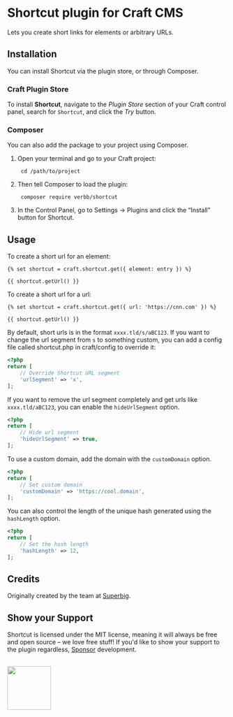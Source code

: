 # Shortcut plugin for Craft CMS
Lets you create short links for elements or arbitrary URLs.

## Installation
You can install Shortcut via the plugin store, or through Composer.

### Craft Plugin Store
To install **Shortcut**, navigate to the _Plugin Store_ section of your Craft control panel, search for `Shortcut`, and click the _Try_ button.

### Composer
You can also add the package to your project using Composer.

1. Open your terminal and go to your Craft project:

        cd /path/to/project

2. Then tell Composer to load the plugin:
    
        composer require verbb/shortcut

3. In the Control Panel, go to Settings → Plugins and click the “Install” button for Shortcut.

## Usage
To create a short url for an element:

```twig
{% set shortcut = craft.shortcut.get({ element: entry }) %}

{{ shortcut.getUrl() }}
```

To create a short url for a url:

```twig
{% set shortcut = craft.shortcut.get({ url: 'https://cnn.com' }) %}

{{ shortcut.getUrl() }}
```

By default, short urls is in the format `xxxx.tld/s/aBC123`. If you want to change the url segment from `s` to something custom, you can add a config file called shortcut.php in craft/config to override it:

```php
<?php
return [
    // Override Shortcut URL segment
    'urlSegment' => 'x',
];
```

If you want to remove the url segment completely and get urls like `xxxx.tld/aBC123`, you can enable the `hideUrlSegment` option.

```php
<?php
return [
    // Hide url segment
    'hideUrlSegment' => true,
];
```

To use a custom domain, add the domain with the `customDomain` option.

```php
<?php
return [
    // Set custom domain
    'customDomain' => 'https://cool.domain',
];
```

You can also control the length of the unique hash generated using the `hashLength` option.

```php
<?php
return [
    // Set the hash length
    'hashLength' => 12,
];
```

## Credits
Originally created by the team at [Superbig](https://superbig.co/).

## Show your Support
Shortcut is licensed under the MIT license, meaning it will always be free and open source – we love free stuff! If you'd like to show your support to the plugin regardless, [Sponsor](https://github.com/sponsors/verbb) development.

<h2></h2>

<a href="https://verbb.io" target="_blank">
    <img width="100" src="https://verbb.io/assets/img/verbb-pill.svg">
</a>
